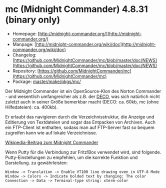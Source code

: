 # mc (Midnight Commander) 4.8.31 (binary only)
 - Homepage: [http://midnight-commander.org/](http://midnight-commander.org/)
 - Manpage: [http://midnight-commander.org/wiki/doc](http://midnight-commander.org/wiki/doc)
 - Changelog: [https://github.com/MidnightCommander/mc/blob/master/doc/NEWS](https://github.com/MidnightCommander/mc/blob/master/doc/NEWS)
 - Repository: [https://github.com/MidnightCommander/mc](https://github.com/MidnightCommander/mc)
 - Package: [master/make/pkgs/mc/](https://github.com/Freetz-NG/freetz-ng/tree/master/make/pkgs/mc/)

Der Midnight Commander ist ein OpenSource-Klon des Norton Commander -
und wesentlich umfangreicher als z.B. der [DECO](deco.md), was
sich natürlich nicht zuletzt auch in seiner Größe bemerkbar macht (DECO:
ca. 60kb, mc (ohne Hilfedateien): ca. 400kb).

Er erlaubt das navigieren durch die Verzeichnisstruktur, die Anzeige und
Editierung von Textdateien und sogar das Entpacken von Archiven. Auch
ein FTP-Client ist enthalten, sodass man auf FTP-Server fast so bequem
zugreifen kann wie auf lokale Verzeichnisse.

[Wikipedia-Beitrag zum Midnight
Commander](http://de.wikipedia.org/wiki/Midnight_Commander)

Wenn Putty für die Verbindung zur Fritz!Box verwendet wird, sind folgende.
Putty-Einstellungen zu empfehlen, um die korrekte Funktion und Darstellung.
zu gewährleisten:

    Window -> Translation -> Enable VT100 line drawing even in UTF-8 Mode
    Window -> Colors -> Indicate bolded text by changing: The color
    Connection -> Data -> Terminal-type string: xterm-color
